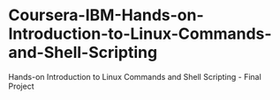 # Coursera-IBM-Hands-on-Introduction-to-Linux-Commands-and-Shell-Scripting
Hands-on Introduction to Linux Commands and Shell Scripting - Final Project
